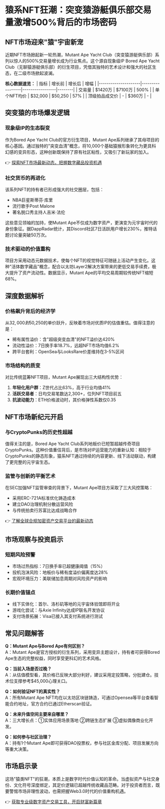# 猿系NFT狂潮：突变猿游艇俱乐部交易量激增500%背后的市场密码

## NFT市场迎来"猿"宇宙新宠

近期NFT市场掀起新一轮热潮，Mutant Ape Yacht Club（突变猿游艇俱乐部）系列以惊人的500%交易量增长成为行业焦点。这个源自现象级IP Bored Ape Yacht Club（无聊猿游艇俱乐部）的衍生项目，凭借其独特的艺术设计和强大的社区生态，在二级市场掀起波澜。

**核心数据速览：**
| 指标                | 增长前          | 增长后          | 增幅   |
|---------------------|-----------------|-----------------|--------|
| 交易量              | $1420万         | $7100万         | 500%   |
| 单个NFT均价         | $32,000         | $50,250         | 57%    |
| 顶级拍品成交价      | -               | $360万          | -      |

## 突变猿的市场爆发逻辑

### 现象级IP的生态裂变
作为Bored Ape Yacht Club的官方衍生项目，Mutant Ape系列继承了其母项目的核心基因。通过独特的"突变血清"概念，将10,000个基础猿猴形象转化为更具科幻感的变异形态，这种创新既保持了原有社区粘性，又吸引了新玩家的加入。

👉 [探索NFT市场最新动态，把握数字藏品投资机遇](https://bit.ly/okx_welcome)

### 社交货币的再进化
该系列NFT的持有者已形成强大的社交圈层，包括：
- NBA巨星斯蒂芬·库里
- 流行歌手Post Malone
- 著名脱口秀主持人吉米·法伦

这些意见领袖的加持，使Mutant Ape不仅成为数字资产，更演变为元宇宙时代的身份象征。据DappRadar统计，其Discord社区7日活跃用户增长230%，推特话题讨论量突破50万次。

### 技术驱动的价值重构
项目方采用动态元数据技术，使每个NFT的视觉特征可随链上活动产生变化。这种"活体数字藏品"概念，配合以太坊Layer2解决方案带来的更低交易手续费，极大提升了资产流动性。数据显示，Mutant Ape的平均交易周期较传统NFT缩短68%。

## 深度数据解析

### 价格飙升背后的经济学
从$32,000到$50,250的单价跃升，反映着市场对优质IP的估值重估。值得注意的是：
- 稀有属性溢价：含"超级突变血清"的NFT溢价达420%
- 流动性溢价：7日换手率18.7%，远超NFT市场均值6.2%
- 跨平台套利：OpenSea与LooksRare价差维持在3-5%区间

### 市场结构的质变
对比传统蓝筹NFT项目，Mutant Ape展现出三大结构性优势：
1. **年轻化用户群**：Z世代占比63%，高于行业均值41%
2. **活跃交易者**：日均交易笔数达2,300+，位列NFT项目前五
3. **抗波动能力**：ETH价格波动时，其价格弹性系数仅0.35

## NFT市场新纪元开启

### 与CryptoPunks的历史性超越
值得关注的是，Bored Ape Yacht Club系列地板价已短暂超越传奇项目CryptoPunks。这种价值重估背后，是市场对IP运营能力的重新认知：相较于CryptoPunks的静态形象，猿系NFT通过持续的内容更新、线下活动联动，构建了更完整的元宇宙生态。

### 监管与创新的平衡艺术
在SEC加强NFT监管审查的背景下，Mutant Ape项目方采取了三大风控策略：
- 采用ERC-721A标准优化铸造成本
- 建立DAO治理机制分散运营风险
- 与传统拍卖行苏富比达成战略合作

👉 [了解全球合规加密资产交易平台的最新动态](https://bit.ly/okx_welcome)

## 市场观察与投资启示

### 短期风险预警
- 市场过热指标：7日换手率已超健康阈值（15%）
- 投机泡沫风险：地板价与稀有度溢价偏离度达28%
- 宏观环境压力：美联储加息周期对风险资产的影响

### 长期价值锚点
- 线下实体化：首尔、洛杉矶等地的元宇宙体验馆即将开业
- 游戏化尝试：与Axie Infinity达成IP联名开发协议
- 支付场景拓展：Visa已接入其支付系统进行测试

## 常见问题解答

**Q：Mutant Ape与Bored Ape有何区别？**  
A：Mutant Ape是官方授权的衍生系列，采用变异主题设计，持有者可获得Bored Ape生态的完整权益，同时享受更科幻的艺术风格。

**Q：当前入场是否过晚？**  
A：从估值模型看，其价格已反映大部分利好，建议采用定投策略，分批建仓。技术位支撑参考$45,000心理关口。

**Q：如何验证NFT的真实性？**  
A：所有Mutant Ape NFT均在以太坊区块链铸造，可通过Opensea等平台查看智能合约地址，官方合约已通过Etherscan验证。

**Q：未来升值空间主要来自哪里？**  
A：三大增长点：①实体应用场景落地 ②跨链生态扩展 ③虚拟偶像商业化开发。

**Q：如何参与社区治理？**  
A：持有1个Mutant Ape即可获得DAO投票权，参与社区金库分配、项目发展方向等重大决策。

## 市场启示录

这场"猿类NFT"的狂潮，本质上是数字时代价值认知的革命。当虚拟资产与社交身份、文化符号深度绑定，其定价逻辑已超越传统收藏品范畴。对于投资者而言，既要警惕市场非理性波动，也需把握Web3.0时代的价值重构机遇。

👉 [获取专业级数字资产交易工具，开启财富新篇章](https://bit.ly/okx_welcome)
